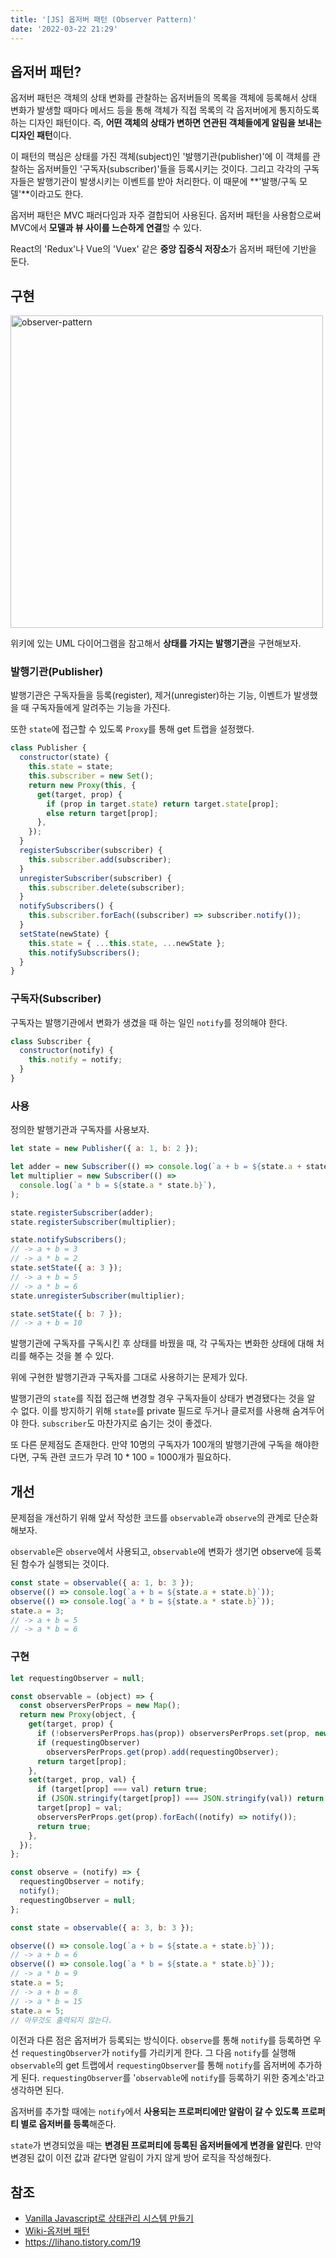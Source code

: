 ```yaml
---
title: '[JS] 옵저버 패턴 (Observer Pattern)'
date: '2022-03-22 21:29'
---
```


## 옵저버 패턴?

옵저버 패턴은 객체의 상태 변화를 관찰하는 옵저버들의 목록을 객체에 등록해서
상태 변화가 발생할 때마다 메서드 등을 통해 객체가 직접 목록의 각 옵저버에게 통지하도록 하는 디자인 패턴이다.
즉, **어떤 객체의 상태가 변하면 연관된 객체들에게 알림을 보내는 디자인 패턴**이다.

이 패턴의 핵심은 상태를 가진 객체(subject)인 '발행기관(publisher)'에 이 객체를 관찰하는 옵저버들인 '구독자(subscriber)'들을 등록시키는 것이다.
그리고 각각의 구독자들은 발행기관이 발생시키는 이벤트를 받아 처리한다. 이 때문에 **'발행/구독 모델'**이라고도 한다.

옵저버 패턴은 MVC 패러다임과 자주 결합되어 사용된다. 옵저버 패턴을 사용함으로써 MVC에서 **모델과 뷰 사이를 느슨하게 연결**할 수 있다.

React의 'Redux'나 Vue의 'Vuex' 같은 **중앙 집중식 저장소**가 옵저버 패턴에 기반을 둔다.

## 구현

<img
    src="https://upload.wikimedia.org/wikipedia/commons/thumb/8/8d/Observer.svg/1708px-Observer.svg.png"
    alt="observer-pattern"
    width="500px"
/>

위키에 있는 UML 다이어그램을 참고해서 **상태를 가지는 발행기관**을 구현해보자.

### 발행기관(Publisher)

발행기관은 구독자들을 등록(register), 제거(unregister)하는 기능, 이벤트가 발생했을 때 구독자들에게 알려주는 기능을 가진다.

또한 `state`에 접근할 수 있도록 `Proxy`를 통해 get 트랩을 설정했다.

```js
class Publisher {
  constructor(state) {
    this.state = state;
    this.subscriber = new Set();
    return new Proxy(this, {
      get(target, prop) {
        if (prop in target.state) return target.state[prop];
        else return target[prop];
      },
    });
  }
  registerSubscriber(subscriber) {
    this.subscriber.add(subscriber);
  }
  unregisterSubscriber(subscriber) {
    this.subscriber.delete(subscriber);
  }
  notifySubscribers() {
    this.subscriber.forEach((subscriber) => subscriber.notify());
  }
  setState(newState) {
    this.state = { ...this.state, ...newState };
    this.notifySubscribers();
  }
}
```

### 구독자(Subscriber)

구독자는 발행기관에서 변화가 생겼을 때 하는 일인 `notify`를 정의해야 한다.

```js
class Subscriber {
  constructor(notify) {
    this.notify = notify;
  }
}
```

### 사용

정의한 발행기관과 구독자를 사용보자.

```js
let state = new Publisher({ a: 1, b: 2 });

let adder = new Subscriber(() => console.log(`a + b = ${state.a + state.b}`));
let multiplier = new Subscriber(() =>
  console.log(`a * b = ${state.a * state.b}`),
);

state.registerSubscriber(adder);
state.registerSubscriber(multiplier);

state.notifySubscribers();
// -> a + b = 3
// -> a * b = 2
state.setState({ a: 3 });
// -> a + b = 5
// -> a * b = 6
state.unregisterSubscriber(multiplier);

state.setState({ b: 7 });
// -> a + b = 10
```

발행기관에 구독자를 구독시킨 후 상태를 바꿨을 때, 각 구독자는 변화한 상태에 대해 처리를 해주는 것을 볼 수 있다.

위에 구현한 발행기관과 구독자를 그대로 사용하기는 문제가 있다.

발행기관의 `state`를 직접 접근해 변경할 경우 구독자들이 상태가 변경됐다는 것을 알 수 없다.
이를 방지하기 위해 `state`를 private 필드로 두거나 클로저를 사용해 숨겨두어야 한다.
`subscriber`도 마찬가지로 숨기는 것이 좋겠다.

또 다른 문제점도 존재한다.
만약 10명의 구독자가 100개의 발행기관에 구독을 해야한다면, 구독 관련 코드가 무려 10 \* 100 = 1000개가 필요하다.

## 개선

문제점을 개선하기 위해 앞서 작성한 코드를 `observable`과 `observe`의 관계로 단순화 해보자.

`observable`은 `observe`에서 사용되고, `observable`에 변화가 생기면 observe에 등록된 함수가 실행되는 것이다.

```js
const state = observable({ a: 1, b: 3 });
observe(() => console.log(`a + b = ${state.a + state.b}`));
observe(() => console.log(`a * b = ${state.a * state.b}`));
state.a = 3;
// -> a + b = 5
// -> a * b = 6
```

### 구현

```js
let requestingObserver = null;

const observable = (object) => {
  const observersPerProps = new Map();
  return new Proxy(object, {
    get(target, prop) {
      if (!observersPerProps.has(prop)) observersPerProps.set(prop, new Set());
      if (requestingObserver)
        observersPerProps.get(prop).add(requestingObserver);
      return target[prop];
    },
    set(target, prop, val) {
      if (target[prop] === val) return true;
      if (JSON.stringify(target[prop]) === JSON.stringify(val)) return true;
      target[prop] = val;
      observersPerProps.get(prop).forEach((notify) => notify());
      return true;
    },
  });
};

const observe = (notify) => {
  requestingObserver = notify;
  notify();
  requestingObserver = null;
};

const state = observable({ a: 3, b: 3 });

observe(() => console.log(`a + b = ${state.a + state.b}`));
// -> a + b = 6
observe(() => console.log(`a * b = ${state.a * state.b}`));
// -> a * b = 9
state.a = 5;
// -> a + b = 8
// -> a * b = 15
state.a = 5;
// 아무것도 출력되지 않는다.
```

이전과 다른 점은 옵저버가 등록되는 방식이다.
`observe`를 통해 `notify`를 등록하면 우선 `requestingObserver`가 `notify`를 가리키게 한다.
그 다음 `notify`를 실행해 `observable`의 get 트랩에서 `requestingObserver`를 통해 `notify`를 옵저버에 추가하게 된다.
`requestingObserver`를 '`observable`에 `notify`를 등록하기 위한 중계소'라고 생각하면 된다.

옵저버를 추가할 때에는 `notify`에서 **사용되는 프로퍼티에만 알람이 갈 수 있도록 프로퍼티 별로 옵저버를 등록**해준다.

`state`가 변경되었을 때는 **변경된 프로퍼티에 등록된 옵저버들에게 변경을 알린다**.
만약 변경된 값이 이전 값과 같다면 알림이 가지 않게 방어 로직을 작성해줬다.

## 참조

- [Vanilla Javascript로 상태관리 시스템 만들기](https://junilhwang.github.io/TIL/Javascript/Design/Vanilla-JS-Store/#_2-observer-pattern%E1%84%8B%E1%85%A6-%E1%84%83%E1%85%A2%E1%84%92%E1%85%A2-%E1%84%8B%E1%85%B5%E1%84%92%E1%85%A2%E1%84%92%E1%85%A1%E1%84%80%E1%85%B5)
- [Wiki-옵저버 패턴](https://ko.wikipedia.org/wiki/%EC%98%B5%EC%84%9C%EB%B2%84_%ED%8C%A8%ED%84%B4)
- <https://lihano.tistory.com/19>
